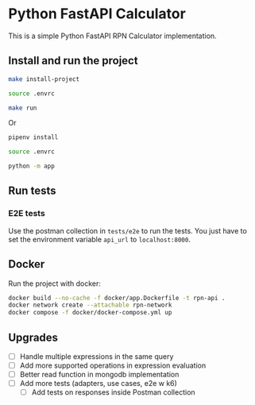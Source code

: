# Python FastAPI Calculator

This is a simple Python FastAPI RPN Calculator implementation.

## Install and run the project

```bash
make install-project

source .envrc

make run
```

Or

```bash
pipenv install

source .envrc

python -m app
```

## Run tests

### E2E tests

Use the postman collection in `tests/e2e` to run the tests.
You just have to set the environment variable `api_url` to `localhost:8000`.

## Docker

Run the project with docker:

```bash
docker build --no-cache -f docker/app.Dockerfile -t rpn-api .
docker network create --attachable rpn-network
docker compose -f docker/docker-compose.yml up
```

## Upgrades

- [ ] Handle multiple expressions in the same query
- [ ] Add more supported operations in expression evaluation
- [ ] Better read function in mongodb implementation
- [ ] Add more tests (adapters, use cases, e2e w k6)
  - [ ] Add tests on responses inside Postman collection
